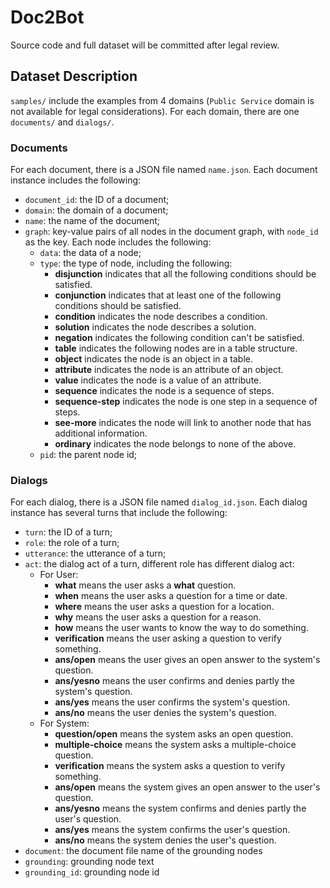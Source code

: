 # Doc2Bot
Source code and full dataset will be committed after legal review.

## Dataset Description

`samples/` include the examples from 4 domains (`Public Service` domain is not available for legal considerations). For
each domain, there are one `documents/` and `dialogs/`.

### Documents

For each document, there is a JSON file named `name.json`. Each document instance includes the following:

- `document_id`: the ID of a document;
- `domain`: the domain of a document;
- `name`: the name of the document;
- `graph`: key-value pairs of all nodes in the document graph, with `node_id` as the key. Each node includes the
  following:
    - `data`: the data of a node;
    - `type`: the type of node, including the following:
        - **disjunction** indicates that all the following conditions should be satisfied.
        - **conjunction** indicates that at least one of the following conditions should be satisfied.
        - **condition** indicates the node describes a condition.
        - **solution** indicates the node describes a solution.
        - **negation** indicates the following condition can't be satisfied.
        - **table** indicates the following nodes are in a table structure.
        - **object** indicates the node is an object in a table.
        - **attribute** indicates the node is an attribute of an object.
        - **value** indicates the node is a value of an attribute.
        - **sequence** indicates the node is a sequence of steps.
        - **sequence-step** indicates the node is one step in a sequence of steps.
        - **see-more** indicates the node will link to another node that has additional information.
        - **ordinary** indicates the node belongs to none of the above.
    - `pid`: the parent node id;

### Dialogs

For each dialog, there is a JSON file named  `dialog_id.json`. Each dialog instance has several turns that include the
following:

- `turn`: the ID of a turn;
- `role`: the role of a turn;
- `utterance`: the utterance of a turn;
- `act`: the dialog act of a turn, different role has different dialog act:
    - For User:
        - **what** means the user asks a **what** question.
        - **when** means the user asks a question for a time or date.
        - **where** means the user asks a question for a location.
        - **why** means the user asks a question for a reason.
        - **how** means the user wants to know the way to do something.
        - **verification** means the user asking a question to verify something.
        - **ans/open** means the user gives an open answer to the system's question.
        - **ans/yesno** means the user confirms and denies partly the system's question.
        - **ans/yes** means the user confirms the system's question.
        - **ans/no** means the user denies the system's question.
    - For System:
        - **question/open** means the system asks an open question.
        - **multiple-choice** means the system asks a multiple-choice question.
        - **verification** means the system asks a question to verify something.
        - **ans/open** means the system gives an open answer to the user's question.
        - **ans/yesno** means the system confirms and denies partly the user's question.
        - **ans/yes** means the system confirms the user's question.
        - **ans/no** means the system denies the user's question.
- `document`: the document file name of the grounding nodes
- `grounding`: grounding node text
- `grounding_id`: grounding node id
